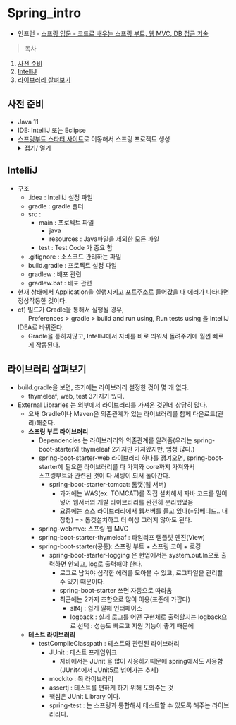 # Spring_intro
 * 인프런 - [스프링 입문 - 코드로 배우는 스프링 부트, 웹 MVC, DB 접근 기술](https://inf.run/MysH)
 > 목차
 1. [사전 준비](#사전-준비)
 2. [IntelliJ](#IntelliJ)
 3. [라이브러리 살펴보기](#라이브러리-살펴보기)
 
## 사전 준비
  * Java 11
  * IDE: IntelliJ 또는 Eclipse
  * [스프링부트 스타터 사이트](https://start.spring.io)로 이동해서 스프링 프로젝트 생성 
    <details markdown="1">
      <summary>접기/ 열기</summary>
         <div>
          </br>
          ㅁ 스프링 부트 기반으로 스프링 관련 프로젝트를 만들어주는 사이트</br>
          </br>
          &nbsp;ㅇ Project(필요한 라이브러리를 가져오고, 빌드하는 라이프사이클을 관리해주는 툴)</br>
            &nbsp;&nbsp;&nbsp;- Maven Project : 과거에 사용</br>
            &nbsp;&nbsp;&nbsp;- Gradle Project : 최근에는 넘어오는 추세</br>
          </br>
          &nbsp;ㅇ Language - Java</br>
          </br>
          &nbsp;ㅇ Spring Boot</br>
            &nbsp;&nbsp;&nbsp;- 2.3.x</br>
          </br>
          &nbsp;ㅇ Project Metadata</br>
            &nbsp;&nbsp;&nbsp;- Group : com.example : com.spring</br>
            &nbsp;&nbsp;&nbsp;- Artifact : 빌드되었을 때 어떤 결과물 = 프로젝트 명과 비슷 : hello-spring</br>
            &nbsp;&nbsp;&nbsp;- Name, Description, Packagename </br>
          </br>
          &nbsp;ㅇ Dependencies(어떤 라이브러리를 땡겨 쓸 것인가?)</br>
            &nbsp;&nbsp;&nbsp;- Spring Web : 웹 프로젝트를 만들것이기에 사용</br> 
            &nbsp;&nbsp;&nbsp;- Thymeleaf : HTML을 만들어주는 탬플릿 엔진</br>
          </br>
          GENERATE : 다운로드
        </div>
    </details>
    
## IntelliJ
  * 구조
    - .idea : IntelliJ 설정 파일
    - gradle : gradle 폴더
    - src : 
      - main : 프로젝트 파일
        - java
        - resources : Java파일을 제외한 모든 파일
      - test : Test Code 가 중요 함
    - .gitignore : 소스코드 관리하는 파일
    - build.gradle : 프로젝트 설정 파일
    - gradlew : 배포 관련
    - gradlew.bat : 배포 관련
  * 현재 상태에서 Application을 실행시키고 포트주소로 들어갔을 때 에러가 나타나면 정상작동한 것이다.
  * cf) 빌드가 Gradle을 통해서 실행될 경우, </br>
    &nbsp;&nbsp;&nbsp;&nbsp;&nbsp;&nbsp;Preferences > gradle > build and run using, Run tests using 을 IntelliJ IDEA로 바꿔준다.
    * Gradle을 통하지않고, IntelliJ에서 자바를 바로 띄워서 돌려주기에 훨씬 빠르게 작동된다.

## 라이브러리 살펴보기
  * build.gradle을 보면, 초기에는 라이브러리 설정한 것이 몇 개 없다.
    * thymeleaf, web, test 3가지가 있다.
  * External Libraries 는 외부에서 라이브러리를 가져온 것인데 상당히 많다.
    * 요새 Gradle이나 Maven은 의존관계가 있는 라이브러리를 함께 다운로드(관리)해준다.
    * **스프링 부트 라이브러리**
      * Dependencies 는 라이브러리와 의존관계를 알려줌(우리는 spring-boot-starter와 thymeleaf 2가지만 가져왔지만, 엄청 많다.)            
      * spring-boot-starter-web 라이브러리 하나를 땡겨오면, spring-boot-starter에 필요한 라이브러리를 다 가져와 core까지 가져와서</br>
        스프링부트와 관련된 것이 다 세팅이 되서 돌아간다.
        * spring-boot-starter-tomcat: 톰캣(웹 서버)
          * 과거에는 WAS(ex. TOMCAT)를 직접 설치해서 자바 코드를 밀어넣어 웹서버와 개발 라이브러리를 완전히 분리했었음
          * 요즘에는 소스 라이브러리에서 웹서버를 들고 있다(=임베디드.. 내장형) => 톰캣설치하고 더 이상 그러지 않아도 된다.        
      * spring-webmvc: 스프링 웹 MVC
      * spring-boot-starter-thymeleaf : 타임리프 템플릿 엔진(View)
      * spring-boot-starter(공통): 스프링 부트 + 스프링 코어 + 로깅
        * spring-boot-starter-logging 은 현업에서는 system.out.ln으로 출력하면 안되고, log로 출력해야 한다.
          * 로그로 남겨야 심각한 에러를 모아볼 수 있고, 로그파일을 관리할 수 있기 때문이다.
          * spring-boot-starter 쓰면 자동으로 따라옴
          * 최근에는 2가지 조합으로 많이 이용(표준에 가깝다)
            * slf4j : 쉽게 말해 인터페이스
            * logback : 실제 로그를 어떤 구현체로 출력할지는 logback으로 선택 : 성능도 빠르고 지원 기능이 좋기 때문에
    * **테스트 라이브러리**
      * testCompileClasspath : 테스트와 관련된 라이브러리
        * JUnit : 테스트 프레임워크
          * 자바에서는 JUnit 을 많이 사용하기때문에 spring에서도 사용함(JUnit4에서 JUnit5로 넘어가는 추세)
        * mockito : 목 라이브러리
        * assertj : 테스트를 편하게 하기 위해 도와주는 것
        * 핵심은 JUnit Library 이다.
        * spring-test : 는 스프링과 통합해서 테스트할 수 있도록 해주는 라이브러리다.


